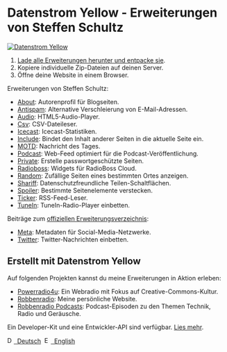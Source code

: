 Datenstrom Yellow - Erweiterungen von Steffen Schultz
=====================================================
[![Datenstrom Yellow](https://raw.githubusercontent.com/datenstrom/yellow-developers/master/media/images/datenstrom-yellow-de.jpg)](https://datenstrom.se/de/yellow/)

1. [Lade alle Erweiterungen herunter und entpacke sie](https://github.com/schulle4u/yellow-extensions-schulle4u/archive/master.zip).  
2. Kopiere individuelle Zip-Dateien auf deinen Server.  
3. Öffne deine Website in einem Browser.

Erweiterungen von Steffen Schultz:

* [About](https://github.com/schulle4u/yellow-extensions-schulle4u/tree/master/about/README-de.md): 
  Autorenprofil für Blogseiten.
* [Antispam](https://github.com/schulle4u/yellow-extensions-schulle4u/tree/master/antispam/README-de.md): 
  Alternative Verschleierung von E-Mail-Adressen.
* [Audio](https://github.com/schulle4u/yellow-extensions-schulle4u/tree/master/audio/README-de.md): 
  HTML5-Audio-Player.
* [Csv](https://github.com/schulle4u/yellow-extensions-schulle4u/tree/master/csv/README-de.md): 
  CSV-Dateileser.
* [Icecast](https://github.com/schulle4u/yellow-extensions-schulle4u/tree/master/icecast/README-de.md): 
  Icecast-Statistiken.
* [Include](https://github.com/schulle4u/yellow-extensions-schulle4u/tree/master/include/README-de.md): 
  Bindet den Inhalt anderer Seiten in die aktuelle Seite ein.
* [MOTD](https://github.com/schulle4u/yellow-extensions-schulle4u/tree/master/motd/README-de.md): 
  Nachricht des Tages.
* [Podcast](https://github.com/schulle4u/yellow-extensions-schulle4u/tree/master/podcast/README-de.md): 
  Web-Feed optimiert für die Podcast-Veröffentlichung.
* [Private](https://github.com/schulle4u/yellow-extensions-schulle4u/tree/master/private/README-de.md): 
  Erstelle passwortgeschützte Seiten.
* [Radioboss](https://github.com/schulle4u/yellow-extensions-schulle4u/tree/master/radioboss/README-de.md): 
  Widgets für RadioBoss Cloud.
* [Random](https://github.com/schulle4u/yellow-extensions-schulle4u/tree/master/random/README-de.md): 
  Zufällige Seiten eines bestimmten Ortes anzeigen.
* [Shariff](https://github.com/schulle4u/yellow-extensions-schulle4u/tree/master/shariff/README-de.md): 
  Datenschutzfreundliche Teilen-Schaltflächen.
* [Spoiler](https://github.com/schulle4u/yellow-extensions-schulle4u/tree/master/spoiler/README-de.md): 
  Bestimmte Seitenelemente verstecken.
* [Ticker](https://github.com/schulle4u/yellow-extensions-schulle4u/tree/master/ticker/README-de.md): 
  RSS-Feed-Leser.
* [TuneIn](https://github.com/schulle4u/yellow-extensions-schulle4u/tree/master/tunein/README-de.md): 
  TuneIn-Radio-Player einbetten.

Beiträge zum [offiziellen Erweiterungsverzeichnis](https://github.com/datenstrom/yellow-extensions):

* [Meta](https://github.com/datenstrom/yellow-extensions/tree/master/features/meta): 
  Metadaten für Social-Media-Netzwerke.
* [Twitter](https://github.com/datenstrom/yellow-extensions/tree/master/features/twitter): 
  Twitter-Nachrichten einbetten.

## Erstellt mit Datenstrom Yellow

Auf folgenden Projekten kannst du meine Erweiterungen in Aktion erleben:

* [Powerradio4u](https://powerradio4u.de): 
  Ein Webradio mit Fokus auf Creative-Commons-Kultur.
* [Robbenradio](https://robbenradio.de): 
  Meine persönliche Website.
* [Robbenradio Podcasts](https://podcast.robbenradio.de): 
  Podcast-Episoden zu den Themen Technik, Radio und Geräusche.

Ein Developer-Kit und eine Entwickler-API sind verfügbar. [Lies mehr](https://developers.datenstrom.se/de/help/).

<p>
<a href="README-de.md"><img src="https://raw.githubusercontent.com/datenstrom/yellow-developers/master/media/images/language-de.png" width="15" height="15" alt="Deutsch">&nbsp; Deutsch</a>&nbsp;
<a href="README.md"><img src="https://raw.githubusercontent.com/datenstrom/yellow-developers/master/media/images/language-en.png" width="15" height="15" alt="English">&nbsp; English</a>&nbsp;
</p>
